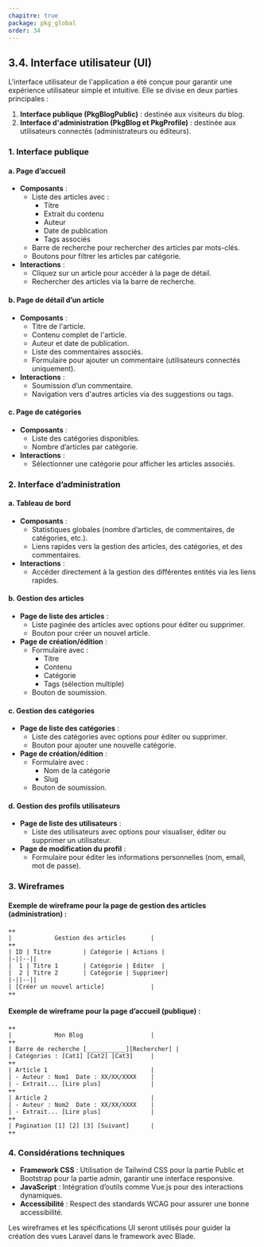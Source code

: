 ```yaml
---
chapitre: true
package: pkg_global
order: 34
---
```


## 3.4. Interface utilisateur (UI)

L'interface utilisateur de l'application a été conçue pour garantir une expérience utilisateur simple et intuitive. Elle se divise en deux parties principales :  

1. **Interface publique (PkgBlogPublic)** : destinée aux visiteurs du blog.  
2. **Interface d'administration (PkgBlog et PkgProfile)** : destinée aux utilisateurs connectés (administrateurs ou éditeurs).  

### **1. Interface publique**

#### a. **Page d’accueil**
- **Composants** :
  - Liste des articles avec :
    - Titre
    - Extrait du contenu
    - Auteur
    - Date de publication
    - Tags associés
  - Barre de recherche pour rechercher des articles par mots-clés.
  - Boutons pour filtrer les articles par catégorie.
- **Interactions** :
  - Cliquez sur un article pour accéder à la page de détail.
  - Rechercher des articles via la barre de recherche.

#### b. **Page de détail d’un article**
- **Composants** :
  - Titre de l'article.
  - Contenu complet de l'article.
  - Auteur et date de publication.
  - Liste des commentaires associés.
  - Formulaire pour ajouter un commentaire (utilisateurs connectés uniquement).
- **Interactions** :
  - Soumission d’un commentaire.
  - Navigation vers d'autres articles via des suggestions ou tags.

#### c. **Page de catégories**
- **Composants** :
  - Liste des catégories disponibles.
  - Nombre d’articles par catégorie.
- **Interactions** :
  - Sélectionner une catégorie pour afficher les articles associés.



### **2. Interface d’administration**

#### a. **Tableau de bord**
- **Composants** :
  - Statistiques globales (nombre d’articles, de commentaires, de catégories, etc.).
  - Liens rapides vers la gestion des articles, des catégories, et des commentaires.
- **Interactions** :
  - Accéder directement à la gestion des différentes entités via les liens rapides.

#### b. **Gestion des articles**
- **Page de liste des articles** :
  - Liste paginée des articles avec options pour éditer ou supprimer.
  - Bouton pour créer un nouvel article.
- **Page de création/édition** :
  - Formulaire avec :
    - Titre
    - Contenu
    - Catégorie
    - Tags (sélection multiple)
  - Bouton de soumission.

#### c. **Gestion des catégories**
- **Page de liste des catégories** :
  - Liste des catégories avec options pour éditer ou supprimer.
  - Bouton pour ajouter une nouvelle catégorie.
- **Page de création/édition** :
  - Formulaire avec :
    - Nom de la catégorie
    - Slug
  - Bouton de soumission.

#### d. **Gestion des profils utilisateurs**
- **Page de liste des utilisateurs** :
  - Liste des utilisateurs avec options pour visualiser, éditer ou supprimer un utilisateur.
- **Page de modification du profil** :
  - Formulaire pour éditer les informations personnelles (nom, email, mot de passe).



### **3. Wireframes**

#### Exemple de wireframe pour la page de gestion des articles (administration) :  

```plaintext
++
|            Gestion des articles       |
++
| ID | Titre         | Catégorie | Actions |
|-||--||
|  1 | Titre 1       | Catégorie | Éditer  |
|  2 | Titre 2       | Catégorie | Supprimer|
|-||--||
| [Créer un nouvel article]             |
++
```

#### Exemple de wireframe pour la page d’accueil (publique) :

```plaintext
++
|            Mon Blog                   |
++
| Barre de recherche [___________][Rechercher] |
| Catégories : [Cat1] [Cat2] [Cat3]     |
++
| Article 1                             |
| - Auteur : Nom1  Date : XX/XX/XXXX    |
| - Extrait... [Lire plus]              |
++
| Article 2                             |
| - Auteur : Nom2  Date : XX/XX/XXXX    |
| - Extrait... [Lire plus]              |
++
| Pagination [1] [2] [3] [Suivant]      |
++
```



### **4. Considérations techniques**
- **Framework CSS** : Utilisation de Tailwind CSS pour la partie Public et Bootstrap pour la partie admin, garantir une interface responsive.  
- **JavaScript** : Intégration d’outils comme Vue.js pour des interactions dynamiques.  
- **Accessibilité** : Respect des standards WCAG pour assurer une bonne accessibilité.  

Les wireframes et les spécifications UI seront utilisés pour guider la création des vues Laravel dans le framework avec Blade.